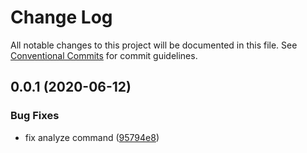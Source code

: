 # Change Log

All notable changes to this project will be documented in this file.
See [Conventional Commits](https://conventionalcommits.org) for commit guidelines.

## 0.0.1 (2020-06-12)


### Bug Fixes

* fix analyze command ([95794e8](https://github.com/bongnv/vuestatic/commit/95794e823b5251cf4986df39398f129b199f40cc))
